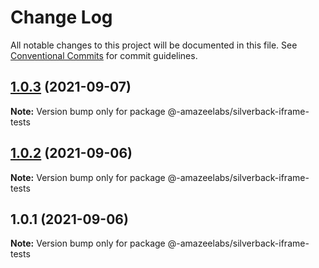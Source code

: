 # Change Log

All notable changes to this project will be documented in this file.
See [Conventional Commits](https://conventionalcommits.org) for commit guidelines.

## [1.0.3](https://github.com/AmazeeLabs/silverback-mono/compare/@-amazeelabs/silverback-iframe-tests@1.0.2...@-amazeelabs/silverback-iframe-tests@1.0.3) (2021-09-07)

**Note:** Version bump only for package @-amazeelabs/silverback-iframe-tests





## [1.0.2](https://github.com/AmazeeLabs/silverback-mono/compare/@-amazeelabs/silverback-iframe-tests@1.0.1...@-amazeelabs/silverback-iframe-tests@1.0.2) (2021-09-06)

**Note:** Version bump only for package @-amazeelabs/silverback-iframe-tests





## 1.0.1 (2021-09-06)

**Note:** Version bump only for package @-amazeelabs/silverback-iframe-tests
